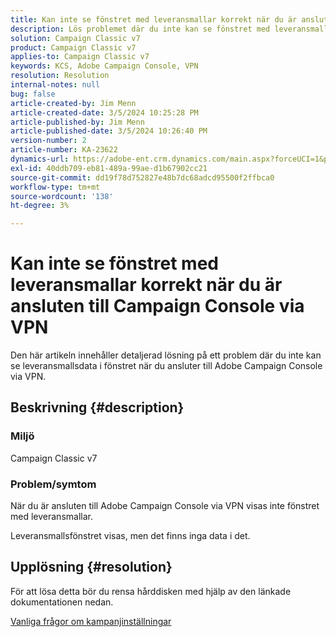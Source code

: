 ```yaml
---
title: Kan inte se fönstret med leveransmallar korrekt när du är ansluten till Campaign Console via VPN
description: Lös problemet där du inte kan se fönstret med leveransmallar när du är ansluten till Campaign Console via VPN. Du bör utföra en hårddiskcache.
solution: Campaign Classic v7
product: Campaign Classic v7
applies-to: Campaign Classic v7
keywords: KCS, Adobe Campaign Console, VPN
resolution: Resolution
internal-notes: null
bug: false
article-created-by: Jim Menn
article-created-date: 3/5/2024 10:25:28 PM
article-published-by: Jim Menn
article-published-date: 3/5/2024 10:26:40 PM
version-number: 2
article-number: KA-23622
dynamics-url: https://adobe-ent.crm.dynamics.com/main.aspx?forceUCI=1&pagetype=entityrecord&etn=knowledgearticle&id=54f3ae41-3fdb-ee11-904d-6045bd006268
exl-id: 40ddb709-eb81-489a-99ae-d1b67902cc21
source-git-commit: dd19f78d752827e48b7dc68adcd95500f2ffbca0
workflow-type: tm+mt
source-wordcount: '138'
ht-degree: 3%

---
```


# Kan inte se fönstret med leveransmallar korrekt när du är ansluten till Campaign Console via VPN


Den här artikeln innehåller detaljerad lösning på ett problem där du inte kan se leveransmallsdata i fönstret när du ansluter till Adobe Campaign Console via VPN.

## Beskrivning {#description}


### <b>Miljö</b>

Campaign Classic v7

### <b>Problem/symtom</b>

När du är ansluten till Adobe Campaign Console via VPN visas inte fönstret med leveransmallar.

Leveransmallsfönstret visas, men det finns inga data i det.


## Upplösning {#resolution}


För att lösa detta bör du rensa hårddisken med hjälp av den länkade dokumentationen nedan.

[Vanliga frågor om kampanjinställningar](https://experienceleague.adobe.com/docs/campaign-classic/using/getting-started/starting-with-adobe-campaign/faq/faq-campaign-config.html?lang=en#perform-hard-cache-clear)
